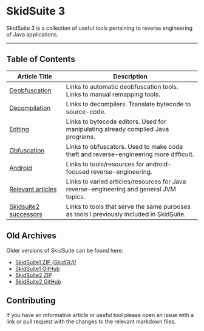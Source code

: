 # SkidSuite 3

SkidSuite 3  is a collection of useful tools pertaining to reverse engineering of Java applications.  

***

## Table of Contents

| Article Title | Description |
|---|---|
| [Deobfuscation](deobfuscation.md)      | Links to automatic deobfuscation tools. <br> Links to manual remapping tools.  |
| [Decompilation](decompilation.md)      | Links to decompilers. Translate bytecode to source-code. |
| [Editing](editing.md)                  | Links to bytecode editors. Used for manipulating already complied Java programs. |
| [Obfuscation](obfuscation.md)          | Links to obfuscators. Used to make code theft and reverse-engineering more difficult. |
| [Android](android.md)                  | Links to tools/resources for android-focused reverse-engineering. |
| [Relevant articles](relevant.md)       | Links to varied articles/resources for Java reverse-engineering and general JVM topics. |
| [Skidsuite2 successors](successors.md) | Links to tools that serve the same purposes as tools I previously included in SkidSuite. |

## Old Archives

Older versions of SkidSuite can be found here:

* [SkidSuite1 ZIP _(SkidGUI)_](files/SkidGUI-master.zip)
* [SkidSuite1 GitHub](https://github.com/Blackzekrom/SkidGUI)
* [SkidSuite2 ZIP](files/SkidSuite2-master.zip)
* [SkidSuite2 GitHub](https://github.com/FireMasterK/SkidSuite2-Latest)

## Contributing

If you have an informative article or useful tool please open an issue with a link or pull request with the changes to the relevant markdown files.
